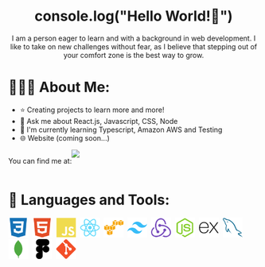 <div align="center">
<h1>console.log("Hello World!👋")</h1>

I am a person eager to learn and with a background in web development. I like to take on new challenges without fear, as I believe that stepping out of your comfort zone is the best way to grow.
</div>

<h1>👨🏻‍💻 About Me:</h1>
<ul>
  <li>⭐️ Creating projects to learn more and more!</li>
  <li>💬 Ask me about React.js, Javascript, CSS, Node</li>
  <li>🌱 I'm currently learning Typescript, Amazon AWS and Testing</li>
  <li>🌐 Website (coming soon...)</li>
</ul>

<div style="display: flex">
<p>You can find me at:</p>
<a href="https://www.linkedin.com/in/guimorgado/" target="_blank">
<img src="https://img.shields.io/badge/LinkedIn-0077B5?style=for-the-badge&logo=linkedin&logoColor=white" />
</a>
</div>

<div align="left">
<h1>🔨 Languages and Tools:</h1>
  <img width="40" src="https://github.com/devicons/devicon/blob/master/icons/css3/css3-plain.svg" />&nbsp
  <img width="40" src="https://github.com/devicons/devicon/blob/master/icons/html5/html5-plain.svg" />&nbsp
  <img width="40" src="https://github.com/devicons/devicon/blob/master/icons/javascript/javascript-plain.svg" />&nbsp
  <img width="40" src="https://github.com/devicons/devicon/blob/master/icons/react/react-original.svg" />&nbsp
  <img width="40" src="https://github.com/devicons/devicon/blob/master/icons/amazonwebservices/amazonwebservices-original.svg" />&nbsp
  <img width="40" src="https://github.com/devicons/devicon/blob/master/icons/tailwindcss/tailwindcss-plain.svg" />&nbsp
  <img width="40" src="https://github.com/devicons/devicon/blob/master/icons/redux/redux-original.svg" />&nbsp
  <img width="40" src="https://github.com/devicons/devicon/blob/master/icons/nodejs/nodejs-plain.svg" />&nbsp
  <img width="40" src="https://github.com/devicons/devicon/blob/master/icons/express/express-original.svg" />&nbsp
  <img width="40" src="https://github.com/devicons/devicon/blob/master/icons/mysql/mysql-original.svg" />&nbsp
  <img width="40" src="https://github.com/devicons/devicon/blob/master/icons/mongodb/mongodb-plain.svg" />&nbsp
  <img width="40" src="https://github.com/devicons/devicon/blob/master/icons/figma/figma-plain.svg" />&nbsp
  <img width="40" src="https://github.com/devicons/devicon/blob/master/icons/git/git-plain.svg" />&nbsp
</div>
